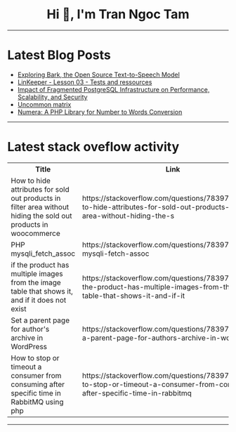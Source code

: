 <h1 align="center">Hi 👋, I'm Tran Ngoc Tam</h1>

---

# Latest Blog Posts 
<!-- BLOG-POST-LIST:START -->
- [Exploring Bark, the Open Source Text-to-Speech Model](https://dev.to/ibrastartupjourney/exploring-bark-the-open-source-text-to-speech-model-1ehe)
- [LinKeeper - Lesson 03 - Tests and ressources](https://dev.to/happytodev/linkeeper-lesson-03-tests-and-ressources-50m6)
- [Impact of Fragmented PostgreSQL Infrastructure on Performance, Scalability, and Security](https://dev.to/shiviyer/impact-of-fragmented-postgresql-infrastructure-on-performance-scalability-and-security-4582)
- [Uncommon matrix](https://dev.to/simongreennet/uncommon-matrix-4mfh)
- [Numera: A PHP Library for Number to Words Conversion](https://dev.to/yoosefap/numera-a-php-library-for-number-to-words-conversion-1g25)
<!-- BLOG-POST-LIST:END -->

---

# Latest stack oveflow activity
<table>
  <tr><th>Title</th><th>Link</th></tr>
  <!-- STACKOVERFLOW:START --><tr><td>How to hide attributes for sold out products in filter area without hiding the sold out products in woocommerce</td><td>https://stackoverflow.com/questions/78397629/how-to-hide-attributes-for-sold-out-products-in-filter-area-without-hiding-the-s</td></tr><tr><td>PHP mysqli_fetch_assoc</td><td>https://stackoverflow.com/questions/78397604/php-mysqli-fetch-assoc</td></tr><tr><td>if the product has multiple images from the image table that shows it, and if it does not exist</td><td>https://stackoverflow.com/questions/78397559/if-the-product-has-multiple-images-from-the-image-table-that-shows-it-and-if-it</td></tr><tr><td>Set a parent page for author&#39;s archive in WordPress</td><td>https://stackoverflow.com/questions/78397240/set-a-parent-page-for-authors-archive-in-wordpress</td></tr><tr><td>How to stop or timeout a consumer from consuming after specific time in RabbitMQ using php</td><td>https://stackoverflow.com/questions/78397211/how-to-stop-or-timeout-a-consumer-from-consuming-after-specific-time-in-rabbitmq</td></tr><!-- STACKOVERFLOW:END -->
</table>

---



